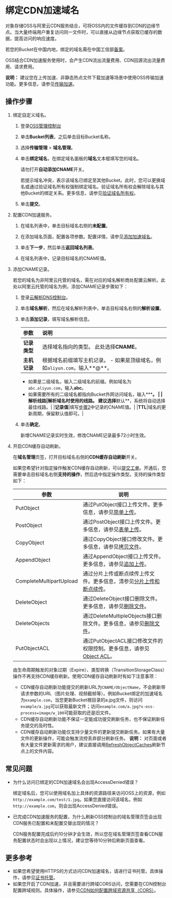 # 绑定CDN加速域名

对象存储OSS与阿里云CDN服务结合，可将OSS内的文件缓存到CDN的边缘节点。当大量终端用户重复访问同一文件时，可以直接从边缘节点获取已缓存的数据，提高访问的响应速度。

若您的Bucket在中国内地，绑定的域名需在中国工信部[备案](https://beian.aliyun.com/order/selfBaIndex.htm)。

OSS结合CDN加速服务使用时，会产生CDN流出流量费用、CDN回源流出流量费用、请求费用。

**说明：** 建议您在上传加速、非静态热点文件下载加速等场景中使用OSS传输加速功能。更多信息，请参见[传输加速](/intl.zh-CN/开发指南/存储空间（Bucket）/传输加速.md)。

## 操作步骤

1.  绑定自定义域名。

    1.  登录[OSS管理控制台](https://oss.console.aliyun.com/)

    2.  单击**Bucket列表**，之后单击目标Bucket名称。

    3.  选择**传输管理** \> **域名管理**。

    4.  单击**绑定域名**，在绑定域名面板的**域名**文本框填写您的域名。

        请勿打开**自动添加CNAME**开关。

        若提示域名冲突，表示该域名已绑定至其他Bucket。此时，您可以更换域名或通过验证域名所有权强制绑定域名。验证域名所有权会解除域名与其他Bucket的绑定关系。更多信息，请参见[验证域名所有权](/intl.zh-CN/控制台用户指南/存储空间管理/管理域名/绑定自定义域名.md)。

    5.  单击**提交**。

2.  配置CDN加速服务。

    1.  在域名列表中，单击目标域名右侧的**未配置**。

    2.  在添加域名页面，配置各项参数。配置详情，请参见[添加加速域名](/intl.zh-CN/快速入门/添加加速域名.md)。

    3.  单击**下一步**，然后单击**返回域名列表**。

    4.  在域名列表中，记录目标域名的CNAME值。

3.  添加CNAME记录。

    若您的域名为非阿里云托管的域名，需在对应的域名解析商处配置云解析。此处以阿里云托管的域名为例，添加CNAME记录步骤如下：

    1.  登录[云解析DNS控制台](https://dns.console.aliyun.com/#/dns/domainList)。

    2.  单击**域名解析**，然后在域名解析列表中，单击目标域名右侧的**解析设置**。

    3.  单击**添加记录**，填写域名解析信息。

        |参数|说明|
        |:-|:-|
        |**记录类型**|选择域名指向的类型。 此处选择**CNAME**。|
        |**主机记录**|根据域名前缀填写主机记录。         -   如果是顶级域名，例如`aliyun.com`，输入**@**。
        -   如果是二级域名，输入二级域名的前缀。例如域名为`abc.aliyun.com`，输入**abc**。
        -   如果需要所有的二级域名都指向Bucket外网访问域名，输入**\***。 |
        |**解析线路**|解析域名时使用的线路。 建议选择**默认**，系统将自动选择最佳线路。|
        |**记录值**|填写[步骤2](#substep_gb2_ejz_v7n)中记录的CNAME值。|
        |**TTL**|域名的更新周期，保留默认值即可。|

    4.  单击**确定**。

        新增CNAME记录实时生效，修改CNAME记录最多72小时生效。

4.  开启CDN缓存自动刷新。

    在**域名管理**页签，打开目标域名右侧的**CDN缓存自动刷新**开关。

    如果您希望针对指定操作触发CDN缓存自动刷新，可以[提交工单](https://workorder-intl.console.aliyun.com/#/ticket/createIndex)。开通后，您需要单击目标域名右侧**支持的操作**，然后选中指定操作类型。支持的操作类型如下：

    |参数|说明|
    |--|--|
    |PutObject|通过PutObject接口上传文件。更多信息，请参见[简单上传](/intl.zh-CN/开发指南/对象/文件（Object）/上传文件（Object）/简单上传.md)。|
    |PostObject|通过PostObject接口上传文件。更多信息，请参见[表单上传](/intl.zh-CN/开发指南/对象/文件（Object）/上传文件（Object）/表单上传.md)。|
    |CopyObject|通过CopyObject接口修改文件。更多信息，请参见[拷贝文件](/intl.zh-CN/开发指南/对象/文件（Object）/管理文件/拷贝文件.md)。|
    |AppendObject|通过AppendObject接口上传文件。更多信息，请参见[追加上传](/intl.zh-CN/开发指南/对象/文件（Object）/上传文件（Object）/追加上传.md)。|
    |CompleteMultipartUpload|通过分片上传或断点续传上传文件。更多信息，清参见[分片上传和断点续传](/intl.zh-CN/开发指南/对象/文件（Object）/上传文件（Object）/分片上传和断点续传.md)。|
    |DeleteObject|通过DeleteObject接口删除文件。更多信息，请参见[删除文件](/intl.zh-CN/开发指南/对象/文件（Object）/管理文件/删除文件.md)。|
    |DeleteObjects|通过DeleteMultipleObjects接口删除文件。更多信息，请参见[删除文件](/intl.zh-CN/开发指南/对象/文件（Object）/管理文件/删除文件.md)。|
    |PutObjectACL|通过PutObjectACL接口修改文件的权限控制。更多信息，请参见[Object ACL](/intl.zh-CN/开发指南/数据安全/访问控制/读写权限ACL.md)。|

    由生命周期触发的对象过期（Expire）、类型转换（TransitionStorageClass）操作不再支持CDN缓存刷新。使用CDN缓存自动刷新时有如下注意事项：

    -   CDN缓存自动刷新功能提交的刷新URL为`CNAME/ObjectName`，不会刷新带请求参数的URL（图片处理、视频截帧等）。例如Bucket绑定的加速域名为`example.com`，当您更新Bucket根目录的a.jpg文件，则访问`example/a.jpg`可以获取最新文件；访问`example.com/a.jpg?x-oss-process=image/w_100`可能获取的还是旧文件。
    -   CDN缓存自动刷新功能不保证一定能成功提交刷新任务，也不保证刷新任务提交的及时性。
    -   CDN缓存自动刷新功能仅支持少量文件的更新提交刷新任务。如果有大量文件的更新操作，可能会触发流控丢弃部分刷新任务。
    **说明：** 对页面或者有大量文件更新需求的用户，建议直接调用[RefreshObjectCaches](/intl.zh-CN/新版API参考/刷新预热类接口/刷新节点上的文件内容.md)刷新节点上的文件内容。


## 常见问题

-   为什么访问已绑定的CDN加速域名会出现AccessDenied错误？

    绑定域名后，您可以使用域名加上具体的资源路径来访问OSS上的资源，例如`http://example.com/test/1.jpg`。如果您直接访问该域名，例如`http://example.com`，则会出现AccessDenied错误。

-   已完成CDN加速服务的配置，为什么刷新OSS控制台的域名管理页签会出现CDN服务已配置和未配置交替出现的情况？

    CDN服务配置完成后约10分钟才会生效，所以您在域名管理页签查看CDN服务配置状态时会出现以上情况，建议您等待10分钟后刷新页面查看。


## 更多参考

-   如果您希望使用HTTPS的方式访问CDN加速域名，请进行证书托管。具体操作，请参见[证书托管](/intl.zh-CN/控制台用户指南/存储空间管理/管理域名/证书托管.md)。
-   如果您开启了CDN加速，并且需要进行跨域CORS访问，您需要在CDN控制台配置跨域规则。具体操作，请参见[CDN如何配置跨域资源共享（CORS）](https://www.alibabacloud.com/help/zh/faq-detail/40183.htm)。

